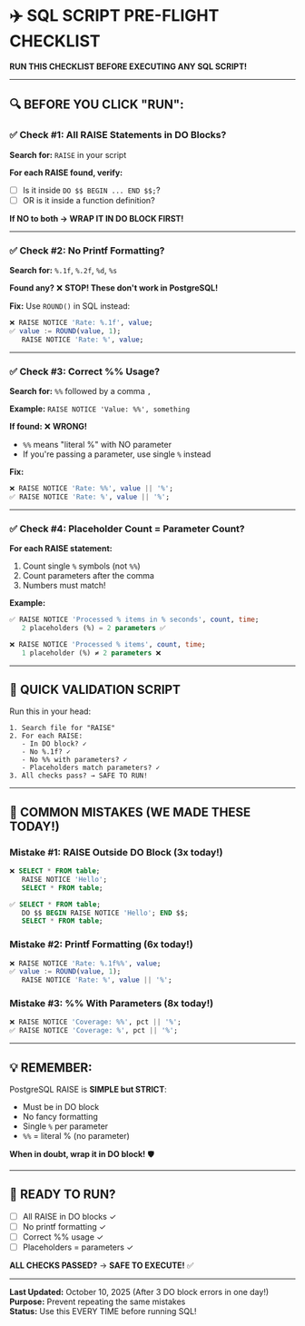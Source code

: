 # ✈️ SQL SCRIPT PRE-FLIGHT CHECKLIST

**RUN THIS CHECKLIST BEFORE EXECUTING ANY SQL SCRIPT!**

---

## 🔍 **BEFORE YOU CLICK "RUN":**

### ✅ Check #1: All RAISE Statements in DO Blocks?

**Search for:** `RAISE` in your script

**For each RAISE found, verify:**
- [ ] Is it inside `DO $$ BEGIN ... END $$;`?
- [ ] OR is it inside a function definition?

**If NO to both → WRAP IT IN DO BLOCK FIRST!**

---

### ✅ Check #2: No Printf Formatting?

**Search for:** `%.1f`, `%.2f`, `%d`, `%s`

**Found any?** ❌ **STOP! These don't work in PostgreSQL!**

**Fix:** Use `ROUND()` in SQL instead:
```sql
❌ RAISE NOTICE 'Rate: %.1f', value;
✅ value := ROUND(value, 1);
   RAISE NOTICE 'Rate: %', value;
```

---

### ✅ Check #3: Correct %% Usage?

**Search for:** `%%` followed by a comma `,`

**Example:** `RAISE NOTICE 'Value: %%', something`

**If found:** ❌ **WRONG!**
- `%%` means "literal %" with NO parameter
- If you're passing a parameter, use single `%` instead

**Fix:**
```sql
❌ RAISE NOTICE 'Rate: %%', value || '%';
✅ RAISE NOTICE 'Rate: %', value || '%';
```

---

### ✅ Check #4: Placeholder Count = Parameter Count?

**For each RAISE statement:**
1. Count single `%` symbols (not `%%`)
2. Count parameters after the comma
3. Numbers must match!

**Example:**
```sql
✅ RAISE NOTICE 'Processed % items in % seconds', count, time;
   2 placeholders (%) = 2 parameters ✅

❌ RAISE NOTICE 'Processed % items', count, time;
   1 placeholder (%) ≠ 2 parameters ❌
```

---

## 🎯 **QUICK VALIDATION SCRIPT**

Run this in your head:

```
1. Search file for "RAISE"
2. For each RAISE:
   - In DO block? ✓
   - No %.1f? ✓
   - No %% with parameters? ✓
   - Placeholders match parameters? ✓
3. All checks pass? → SAFE TO RUN!
```

---

## 🚫 **COMMON MISTAKES (WE MADE THESE TODAY!)**

### Mistake #1: RAISE Outside DO Block (3x today!)
```sql
❌ SELECT * FROM table;
   RAISE NOTICE 'Hello';
   SELECT * FROM table;

✅ SELECT * FROM table;
   DO $$ BEGIN RAISE NOTICE 'Hello'; END $$;
   SELECT * FROM table;
```

### Mistake #2: Printf Formatting (6x today!)
```sql
❌ RAISE NOTICE 'Rate: %.1f%%', value;
✅ value := ROUND(value, 1);
   RAISE NOTICE 'Rate: %', value || '%';
```

### Mistake #3: %% With Parameters (8x today!)
```sql
❌ RAISE NOTICE 'Coverage: %%', pct || '%';
✅ RAISE NOTICE 'Coverage: %', pct || '%';
```

---

## 💡 **REMEMBER:**

PostgreSQL RAISE is **SIMPLE but STRICT**:
- Must be in DO block
- No fancy formatting
- Single `%` per parameter
- `%%` = literal % (no parameter)

**When in doubt, wrap it in DO block!** 🛡️

---

## 🎯 **READY TO RUN?**

- [ ] All RAISE in DO blocks ✓
- [ ] No printf formatting ✓
- [ ] Correct %% usage ✓
- [ ] Placeholders = parameters ✓

**ALL CHECKS PASSED?** → **SAFE TO EXECUTE!** ✅

---

**Last Updated:** October 10, 2025 (After 3 DO block errors in one day!)  
**Purpose:** Prevent repeating the same mistakes  
**Status:** Use this EVERY TIME before running SQL!

